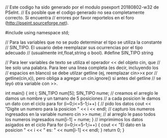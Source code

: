 // Este codigo ha sido generado por el modulo psexport 20180802-w32 de PSeInt.
// Es posible que el codigo generado no sea completamente correcto. Si encuentra
// errores por favor reportelos en el foro (http://pseint.sourceforge.net).

#include<iostream>
using namespace std;

// Para las variables que no se pudo determinar el tipo se utiliza la constante
// SIN_TIPO. El usuario debe reemplazar sus ocurrencias por el tipo adecuado
// (usualmente int,float,string o bool).
#define SIN_TIPO string

// Para leer variables de texto se utiliza el operador << del objeto cin, que
// lee solo una palabra. Para leer una linea completa (es decir, incluyendo los
// espacios en blanco) se debe utilzar getline (ej, reemplazar cin>>x por
// getline(cin,x)), pero obliga a agregar un cin.ignore() si antes del getline
// se leyó otra variable con >>.

int main() {
	int i;
	SIN_TIPO num[5];
	SIN_TIPO nume;
	// creamos el arreglo le damos un nombre y un tamano de 5 posiciones
	// a cada posicion le damos un dato con el ciclo para
	for (i=0;i<=5-1;i++) {
		// pido los datos
		cout << "Digite un numero para la posicion " << i << endl;
		// capturo los numeros ingresados en la variable numero
		cin >> nume;
		// al arreglo le paso todos los numeros ingresados
		num[i-1] = nume;
	}
	// imprimimos los datos asigados en el ciclo Para 
	for (i=0;i<=5-1;i++) {
		cout << "El dato en la posicion " << i << " es: " << num[i-1] << endl;
	}
	return 0;
}

